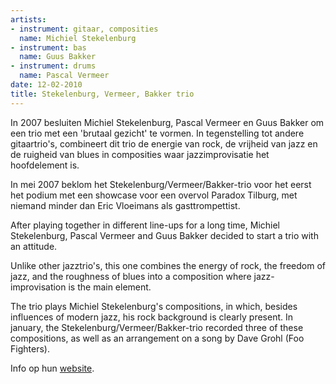 ```yaml
---
artists:
- instrument: gitaar, composities
  name: Michiel Stekelenburg
- instrument: bas
  name: Guus Bakker
- instrument: drums
  name: Pascal Vermeer
date: 12-02-2010
title: Stekelenburg, Vermeer, Bakker trio
---
```

In 2007 besluiten Michiel Stekelenburg, Pascal Vermeer en Guus Bakker om een trio 
met een 'brutaal gezicht' te vormen. In tegenstelling tot andere gitaartrio's, 
combineert dit trio de energie van rock, de vrijheid van jazz en de ruigheid van blues 
in composities waar jazzimprovisatie het hoofdelement is. 

In mei 2007 beklom het Stekelenburg/Vermeer/Bakker-trio voor het eerst het podium 
met een showcase voor een overvol Paradox Tilburg, met niemand minder dan Eric Vloeimans als gasttrompettist. 

After playing together in different line-ups for a long time, Michiel Stekelenburg, 
Pascal Vermeer and Guus Bakker decided to start a trio with an attitude. 

Unlike other jazztrio's, this one combines the energy of rock, the freedom of 
jazz, and the roughness of blues into a composition where jazz-improvisation is the main element. 

The trio plays Michiel Stekelenburg's compositions, in which, besides influences of modern jazz, 
his rock background is clearly present. In january, the Stekelenburg/Vermeer/Bakker-trio recorded 
three of these compositions, as well as an arrangement on a song by Dave Grohl (Foo Fighters). 

Info op hun [website](http://www.michielstekelenburg.nl/trio.htm).